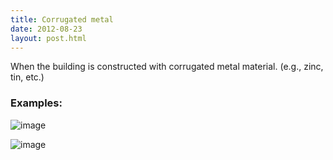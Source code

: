 ```yaml
---
title: Corrugated metal 
date: 2012-08-23
layout: post.html
---
```

When the building is constructed with corrugated metal material. (e.g., zinc, tin, etc.)
### Examples:
![image](https://user-images.githubusercontent.com/19536044/58281590-1478a600-7d69-11e9-95bc-33e1392968d9.png)

![image](https://user-images.githubusercontent.com/19536044/58281597-18a4c380-7d69-11e9-8cb3-8eefd9c27241.png)
